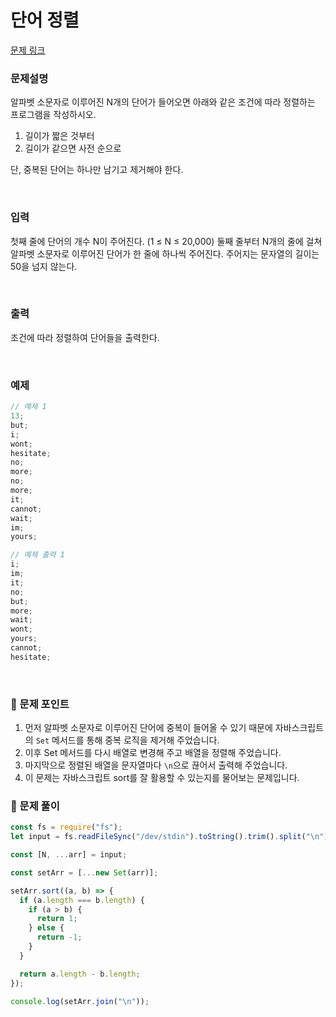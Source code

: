 # **단어 정렬**

[문제 링크](https://www.acmicpc.net/problem/1181)

### 문제설명

알파벳 소문자로 이루어진 N개의 단어가 들어오면 아래와 같은 조건에 따라 정렬하는 프로그램을 작성하시오.

1. 길이가 짧은 것부터
2. 길이가 같으면 사전 순으로

단, 중복된 단어는 하나만 남기고 제거해야 한다.

<br/>

### 입력

첫째 줄에 단어의 개수 N이 주어진다. (1 ≤ N ≤ 20,000) 둘째 줄부터 N개의 줄에 걸쳐 알파벳 소문자로 이루어진 단어가 한 줄에 하나씩 주어진다. 주어지는 문자열의 길이는 50을 넘지 않는다.

<br/>

### 출력

조건에 따라 정렬하여 단어들을 출력한다.

<br/>

### 예제

```jsx
// 예제 1
13;
but;
i;
wont;
hesitate;
no;
more;
no;
more;
it;
cannot;
wait;
im;
yours;

// 예제 출력 1
i;
im;
it;
no;
but;
more;
wait;
wont;
yours;
cannot;
hesitate;
```

<br/>

### 📕 문제 포인트

1. 먼저 알파벳 소문자로 이루어진 단어에 중복이 들어올 수 있기 때문에 자바스크립트의 `Set` 메서드를 통해 중복 로직을 제거해 주었습니다.
2. 이후 Set 메서드를 다시 배열로 변경해 주고 배열을 정렬해 주었습니다.
3. 마지막으로 정렬된 배열을 문자열마다 `\n`으로 끊어서 출력해 주었습니다.
4. 이 문제는 자바스크립트 sort를 잘 활용할 수 있는지를 물어보는 문제입니다.

### 📝 문제 풀이

```js
const fs = require("fs");
let input = fs.readFileSync("/dev/stdin").toString().trim().split("\n");

const [N, ...arr] = input;

const setArr = [...new Set(arr)];

setArr.sort((a, b) => {
  if (a.length === b.length) {
    if (a > b) {
      return 1;
    } else {
      return -1;
    }
  }

  return a.length - b.length;
});

console.log(setArr.join("\n"));
```
